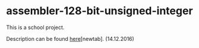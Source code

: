 # assembler-128-bit-unsigned-integer

This is a school project.

Description can be found [here](http://www.benoist.ch/CSbasics/exercises/homework-HS1617-assembler.php)[newtab]. (14.12.2016)
